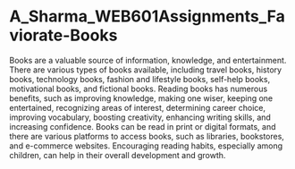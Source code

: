 # A_Sharma_WEB601Assignments_Faviorate-Books

Books are a valuable source of information, knowledge, and entertainment.
There are various types of books available, including travel books, history books, technology books, fashion and lifestyle books, self-help books, motivational books, and fictional books.
Reading books has numerous benefits, such as improving knowledge, making one wiser, keeping one entertained, recognizing areas of interest, determining career choice, improving vocabulary, boosting creativity, enhancing writing skills, and increasing confidence.
Books can be read in print or digital formats, and there are various platforms to access books, such as libraries, bookstores, and e-commerce websites.
Encouraging reading habits, especially among children, can help in their overall development and growth.

